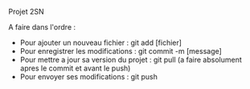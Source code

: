 Projet 2SN

A faire dans l'ordre :
- Pour ajouter un nouveau fichier : git add [fichier]
- Pour enregistrer les modifications : git commit -m [message]
- Pour mettre a jour sa version du projet : git pull (a faire absolument apres le commit et avant le push)
- Pour envoyer ses modifications : git push